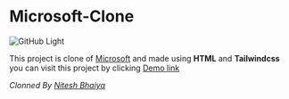 # Microsoft-Clone

![GitHub Light](https://github.com/github-light.png#gh-dark-mode-only)

This project is clone of [Microsoft](https://www.microsoft.com/)
and made using **HTML** and **Tailwindcss** you can visit this project by clicking 
[Demo link](https://niteshbhaiya4224.github.io/Microsoft-Clone)

*Clonned By [Nitesh Bhaiya](https://instagram.com/itsnbbhumi___)*
